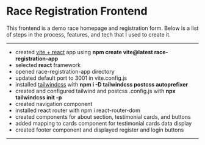 # Race Registration Frontend

This frontend is a demo race homepage and registration form. Below is a list of steps in the process, features, and tech that I used to create it.

---

- created [vite + react](https://vitejs.dev/guide/) app using **npm create vite@latest race-registration-app**
- selected **react** framework
- opened race-registration-app directory
- updated default port to 3001 in vite.config.js
- installed [tailwindcss](https://tailwindcss.com/docs/guides/vite) with **npm i -D tailwindcss postcss autoprefixer**
- created and configured tailwind and postcss .config.js with **npx tailwindcss init -p**
- created navigation component
- installed react router with npm i react-router-dom
- created components for about section, testimonial cards, and buttons
- added mapping to cards component for testimonial cards data display
- created footer component and displayed register and login buttons

---
